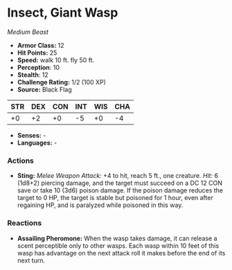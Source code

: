 # Insect, Giant Wasp

*Medium* *Beast*

- **Armor Class:** 12
- **Hit Points:** 25 
- **Speed:** walk 10 ft. fly 50 ft.
- **Perception**: 10
- **Stealth**: 12
- **Challenge Rating:** 1/2 (100 XP)
- **Source:** Black Flag

| STR | DEX | CON | INT | WIS | CHA |
| --- | --- | --- | --- | --- | --- |
| +0 | +2 | +0 | -5 | +0 | -4 |

- **Senses:** -
- **Languages:** -

### Actions

- **Sting:** _Melee Weapon Attack:_ +4 to hit, reach 5 ft., one creature. _Hit:_ 6 (1d8+2) piercing damage, and the target must succeed on a DC 12 CON save or take 10 (3d6) poison damage. If the poison damage reduces the target to 0 HP, the target is stable but poisoned for 1 hour, even after regaining HP, and is paralyzed while poisoned in this way.

### Reactions

- **Assailing Pheromone:** When the wasp takes damage, it can release a scent perceptible only to other wasps. Each wasp within 10 feet of this wasp has advantage on the next attack roll it makes before the end of its next turn.
